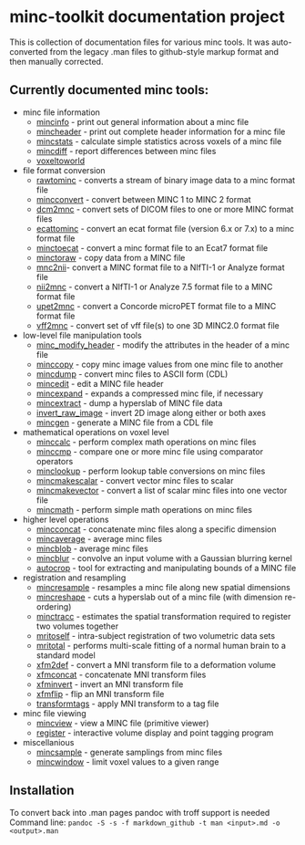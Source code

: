 ---
---
# minc-toolkit documentation project

This is collection of documentation files for various minc tools. It was auto-converted from the 
legacy .man files to github-style markup format and then manually corrected. 

## Currently documented minc tools:

* minc file information
  * [mincinfo](man/mincinfo) - print out general information about a minc file
  * [mincheader](man/mincheader) -  print out complete header information for a minc file
  * [mincstats](man/mincstats) - calculate simple statistics across voxels of a minc file
  * [mincdiff](man/mincdiff) - report differences between minc files
  * [voxeltoworld](man/voxeltoworld)
* file format conversion
  * [rawtominc](man/rawtominc) - converts a stream of binary image data to a minc format file
  * [mincconvert](man/mincconvert) - convert between MINC 1 to MINC 2 format
  * [dcm2mnc](man/dcm2mnc) - convert sets of DICOM files to one or more MINC format files
  * [ecattominc](man/ecattominc) - convert an ecat format file (version 6.x or 7.x) to a minc format file
  * [minctoecat](man/minctoecat) - convert a minc format file to an Ecat7 format file
  * [minctoraw](man/minctoraw) - copy data from a MINC file
  * [mnc2nii](man/mnc2nii)- convert a MINC format file to a NIfTI-1 or Analyze format file
  * [nii2mnc](man/nii2mnc) - convert a NIfTI-1 or Analyze 7.5 format file to a MINC format file
  * [upet2mnc](man/upet2mnc) - convert a Concorde microPET format file to a MINC format file
  * [vff2mnc](man/vff2mnc) - convert set of vff file(s) to one 3D MINC2.0 format file
* low-level file manipulation tools
  * [minc_modify_header](man/minc_modify_header) - modify the attributes in the header of a minc file
  * [minccopy](man/minccopy) - copy minc image values from one minc file to another
  * [mincdump](man/mincdump) - convert minc files to ASCII form (CDL)
  * [mincedit](man/mincedit) - edit a MINC file header
  * [mincexpand](man/mincexpand) - expands a compressed minc file, if necessary
  * [mincextract](man/mincextract) - dump a hyperslab of MINC file data
  * [invert_raw_image](man/invert_raw_image) - invert 2D image along either or both axes
  * [mincgen](man/mincgen) - generate a MINC file from a CDL file
* mathematical operations on voxel level
  * [minccalc](man/minccalc) - perform complex math operations on minc files
  * [minccmp](man/minccmp) - compare one or more minc file using comparator operators
  * [minclookup](man/minclookup) - perform lookup table conversions on minc files
  * [mincmakescalar](man/mincmakescalar) - convert vector minc files to scalar
  * [mincmakevector](man/mincmakevector) - convert a list of scalar minc files into one vector file
  * [mincmath](man/mincmath) - perform simple math operations on minc files
* higher level operations
  * [mincconcat](man/mincconcat) - concatenate minc files along a specific dimension
  * [mincaverage](man/mincaverage) - average minc files
  * [mincblob](man/mincblob) - average minc files
  * [mincblur](man/mincblur) - convolve an input volume with a Gaussian blurring kernel
  * [autocrop](man/autocrop) - tool for extracting and manipulating bounds of a MINC file
* registration and resampling
  * [mincresample](man/mincresample) - resamples a minc file along new spatial dimensions
  * [mincreshape](man/mincreshape) - cuts a hyperslab out of a minc file (with dimension re-ordering)
  * [minctracc](man/minctracc) - estimates the spatial transformation required to register two volumes together
  * [mritoself](man/mritoself) - intra-subject registration of two volumetric data sets
  * [mritotal](man/mritotal) - performs multi-scale fitting of a normal human brain to a standard model
  * [xfm2def](man/xfm2def) - convert a MNI transform file to a deformation volume
  * [xfmconcat](man/xfmconcat) - concatenate MNI transform files
  * [xfminvert](man/xfminvert) - invert an MNI transform file
  * [xfmflip](man/xfmflip) - flip an MNI transform file
  * [transformtags](man/transformtags) - apply MNI transform to a tag file
* minc file viewing
  * [mincview](man/mincview) - view a MINC file (primitive viewer)
  * [register](man/register) - interactive volume display and point tagging program
* miscellanious
  * [mincsample](man/mincsample) - generate samplings from minc files
  * [mincwindow](man/mincwindow) - limit voxel values to a given range

## Installation

To convert back into .man pages pandoc with troff support is needed
Command line: `pandoc -S -s -f markdown_github -t man <input>.md -o <output>.man`
